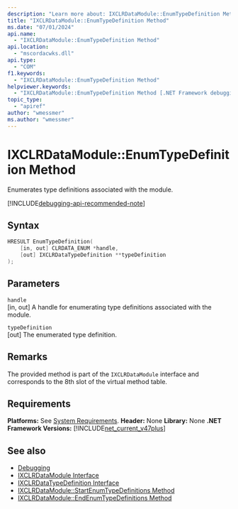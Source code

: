 ```yaml
---
description: "Learn more about: IXCLRDataModule::EnumTypeDefinition Method"
title: "IXCLRDataModule::EnumTypeDefinition Method"
ms.date: "07/01/2024"
api.name:
  - "IXCLRDataModule::EnumTypeDefinition Method"
api.location:
  - "mscordacwks.dll"
api.type:
  - "COM"
f1.keywords:
  - "IXCLRDataModule::EnumTypeDefinition Method"
helpviewer.keywords:
  - "IXCLRDataModule::EnumTypeDefinition Method [.NET Framework debugging]"
topic_type:
  - "apiref"
author: "wmessmer"
ms.author: "wmessmer"
---
```

# IXCLRDataModule::EnumTypeDefinition Method

Enumerates type definitions associated with the module.

[!INCLUDE[debugging-api-recommended-note](../../../../includes/debugging-api-recommended-note.md)]

## Syntax

```cpp
HRESULT EnumTypeDefinition(
    [in, out] CLRDATA_ENUM *handle,
    [out] IXCLRDataTypeDefinition **typeDefinition
);
```

## Parameters

`handle`\
[in, out] A handle for enumerating type definitions associated with the module.

`typeDefinition`\
[out] The enumerated type definition.

## Remarks

The provided method is part of the `IXCLRDataModule` interface and corresponds to the 8th slot of the virtual method table.

## Requirements

**Platforms:** See [System Requirements](../../get-started/system-requirements.md).
**Header:** None
**Library:** None
**.NET Framework Versions:** [!INCLUDE[net_current_v47plus](../../../../includes/net-current-v47plus.md)]

## See also

- [Debugging](index.md)
- [IXCLRDataModule Interface](ixclrdatamodule-interface.md)
- [IXCLRDataTypeDefinition Interface](ixclrdatatypedefinition-interface.md)
- [IXCLRDataModule::StartEnumTypeDefinitions Method](ixclrdatamodule-startenumtypedefinitions-method.md)
- [IXCLRDataModule::EndEnumTypeDefinitions Method](ixclrdatamodule-endenumtypedefinitions-method.md)
